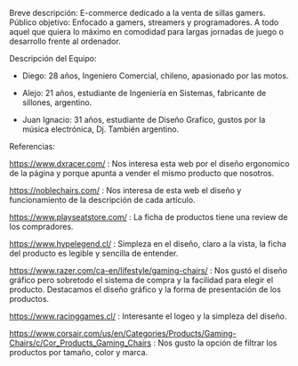 Breve descripción: E-commerce dedicado a la venta de sillas gamers.
Público objetivo: Enfocado a gamers, streamers y programadores. A todo aquel que quiera lo máximo en comodidad para largas jornadas de juego o desarrollo frente al ordenador.

Descripción del Equipo: 
- Diego: 28 años, Ingeniero Comercial, chileno, apasionado por las motos. 

- Alejo: 21 años, estudiante de Ingeniería en Sistemas, fabricante de sillones, argentino. 

- Juan Ignacio: 31 años, estudiante de Diseño Grafico, gustos por la música electrónica, Dj. También argentino.

Referencias: 

https://www.dxracer.com/  : Nos interesa esta web por el diseño ergonomico de la página y porque apunta a vender el mismo producto que nosotros. 

https://noblechairs.com/ : Nos interesa de esta web el diseño y funcionamiento de la descripción de cada artículo. 

https://www.playseatstore.com/ : La ficha de productos tiene una review de los compradores. 

https://www.hypelegend.cl/ : Simpleza en el diseño, claro a la vista, la ficha del producto es legible y sencilla de entender.

https://www.razer.com/ca-en/lifestyle/gaming-chairs/ : Nos gustó el diseño gráfico pero sobretodo el sistema de compra y la facilidad para elegir el producto. Destacamos el diseño gráfico y la forma de presentación de los productos. 

https://www.racinggames.cl/ : Interesante el logeo y la simpleza del diseño. 

https://www.corsair.com/us/en/Categories/Products/Gaming-Chairs/c/Cor_Products_Gaming_Chairs : Nos gusto la opción de filtrar los productos por tamaño, color y marca. 